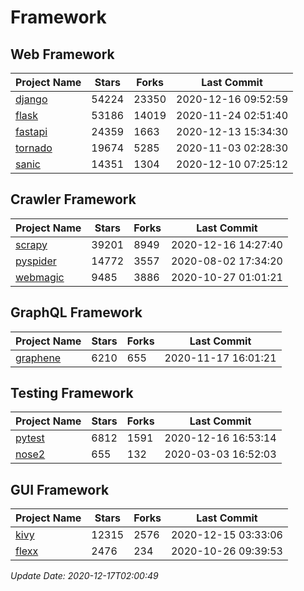 # Framework

## Web Framework
| Project Name | Stars | Forks | Last Commit |
| ------------ | ----- | ----- | ----------- |
| [django](https://github.com/django/django) | 54224 | 23350 | 2020-12-16 09:52:59 |
| [flask](https://github.com/pallets/flask) | 53186 | 14019 | 2020-11-24 02:51:40 |
| [fastapi](https://github.com/tiangolo/fastapi) | 24359 | 1663 | 2020-12-13 15:34:30 |
| [tornado](https://github.com/tornadoweb/tornado) | 19674 | 5285 | 2020-11-03 02:28:30 |
| [sanic](https://github.com/huge-success/sanic) | 14351 | 1304 | 2020-12-10 07:25:12 |

## Crawler Framework
| Project Name | Stars | Forks | Last Commit |
| ------------ | ----- | ----- | ----------- |
| [scrapy](https://github.com/scrapy/scrapy) | 39201 | 8949 | 2020-12-16 14:27:40 |
| [pyspider](https://github.com/binux/pyspider) | 14772 | 3557 | 2020-08-02 17:34:20 |
| [webmagic](https://github.com/code4craft/webmagic) | 9485 | 3886 | 2020-10-27 01:01:21 |

## GraphQL Framework
| Project Name | Stars | Forks | Last Commit |
| ------------ | ----- | ----- | ----------- |
| [graphene](https://github.com/graphql-python/graphene) | 6210 | 655 | 2020-11-17 16:01:21 |

## Testing Framework
| Project Name | Stars | Forks | Last Commit |
| ------------ | ----- | ----- | ----------- |
| [pytest](https://github.com/pytest-dev/pytest) | 6812 | 1591 | 2020-12-16 16:53:14 |
| [nose2](https://github.com/nose-devs/nose2) | 655 | 132 | 2020-03-03 16:52:03 |

## GUI Framework
| Project Name | Stars | Forks | Last Commit |
| ------------ | ----- | ----- | ----------- |
| [kivy](https://github.com/kivy/kivy) | 12315 | 2576 | 2020-12-15 03:33:06 |
| [flexx](https://github.com/flexxui/flexx) | 2476 | 234 | 2020-10-26 09:39:53 |

*Update Date: 2020-12-17T02:00:49*